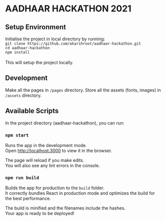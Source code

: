 # AADHAAR HACKATHON 2021

## Setup Environment
Initialise the project in local directory by running: <br/>
`git clone https://github.com/akarshroot/aadhaar-hackathon.git`<br/>
`cd aadhaar-hackathon`<br/>
`npm install`<br/>
<br/>
This will setup the project locally.

## Development
Make all the pages in `/pages` directory.
Store all the assets (fonts, images) in `/assets` directory.

## Available Scripts

In the project directory (aadhaar-hackathon), you can run:

### `npm start`

Runs the app in the development mode.<br />
Open [http://localhost:3000](http://localhost:3000) to view it in the browser.

The page will reload if you make edits.<br />
You will also see any lint errors in the console.

### `npm run build`

Builds the app for production to the `build` folder.<br />
It correctly bundles React in production mode and optimizes the build for the best performance.

The build is minified and the filenames include the hashes.<br />
Your app is ready to be deployed!
